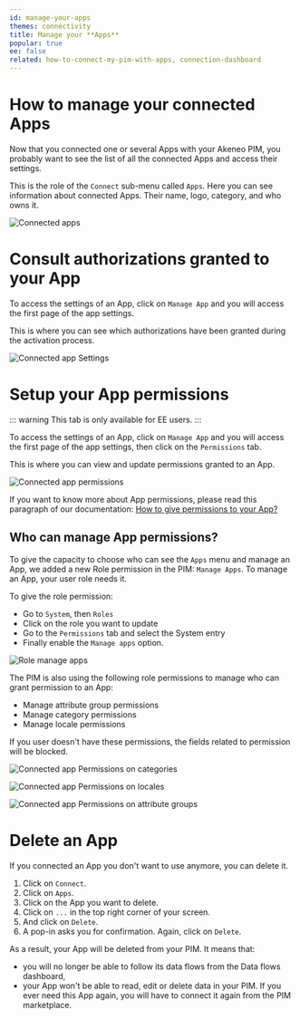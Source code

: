 ```yaml
---
id: manage-your-apps
themes: connectivity
title: Manage your **Apps**
popular: true
ee: false
related: how-to-connect-my-pim-with-apps, connection-dashboard
---
```


# How to manage your connected Apps

Now that you connected one or several Apps with your Akeneo PIM, you probably want to see the list of all the connected Apps and access their settings.

This is the role of the `Connect` sub-menu called `Apps`. Here you can see information about connected Apps. Their name, logo, category, and who owns it.

![Connected apps](../img/connected-apps.png)

# Consult authorizations granted to your App

To access the settings of an App, click on `Manage App` and you will access the first page of the app settings. 

This is where you can see which authorizations have been granted during the activation process.

![Connected app Settings](../img/connected-app-settings.png)


# Setup your App permissions

::: warning
This tab is only available for EE users.
:::

To access the settings of an App, click on `Manage App` and you will access the first page of the app settings, then click on the `Permissions` tab.

This is where you can view and update permissions granted to an App.

![Connected app permissions](../img/connected-app-permissions.png)

If you want to know more about App permissions, please read this paragraph of our documentation: [How to give permissions to your App?](how-to-connect-my-pim-with-apps.html#how-to-give-permissions-to-your-app-ee-only) 

## Who can manage App permissions?

To give the capacity to choose who can see the `Apps` menu and manage an App, we added a new Role permission in the PIM: `Manage Apps`. To manage an App, your user role needs it.

To give the role permission: 
- Go to `System`, then `Roles`
- Click on the role you want to update
- Go to the `Permissions` tab and select the System entry
- Finally enable the `Manage apps` option.

![Role manage apps](../img/role-manage-apps.png)

The PIM is also using the following role permissions to manage who can grant permission to an App: 

- Manage attribute group permissions
- Manage category permissions
- Manage locale permissions

If you user doesn't have these permissions, the fields related to permission will be blocked. 

![Connected app Permissions on categories](../img/connected-app-permissions-categories.png)

![Connected app Permissions on locales](../img/connected-app-permissions-locales.png)

![Connected app Permissions on attribute groups](../img/connected-app-permissions-att-groups.png)

# Delete an App

If you connected an App you don't want to use anymore, you can delete it.

1. Click on `Connect`.
2. Click on `Apps`.
3. Click on the App you want to delete.
4. Click on `...` in the top right corner of your screen.
5. And click on `Delete`.
6. A pop-in asks you for confirmation. Again, click on `Delete`.

As a result, your App will be deleted from your PIM. It means that:

- you will no longer be able to follow its data flows from the Data flows dashboard,
- your App won't be able to read, edit or delete data in your PIM. If you ever need this App again, you will have to connect it again from the PIM marketplace.
